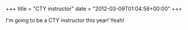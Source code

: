 +++
title = "CTY instructor"
date = "2012-03-09T01:04:58+00:00"
+++

I'm going to be a CTY instructor this year! Yeah!
			